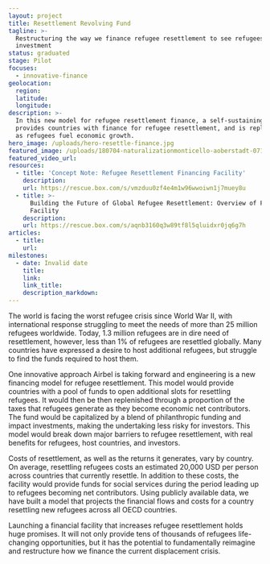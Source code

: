 ```yaml
---
layout: project
title: Resettlement Revolving Fund
tagline: >-
  Restructuring the way we finance refugee resettlement to see refugees as an
  investment
status: graduated
stage: Pilot
focuses:
  - innovative-finance
geolocation:
  region:
  latitude:
  longitude:
description: >-
  In this new model for refugee resettlement finance, a self-sustaining fund
  provides countries with finance for refugee resettlement, and is replenished
  as refugees fuel economic growth.
hero_image: /uploads/hero-resettle-finance.jpg
featured_image: /uploads/180704-naturalizationmonticello-aoberstadt-071.jpg
featured_video_url:
resources:
  - title: 'Concept Note: Refugee Resettlement Financing Facility'
    description:
    url: https://rescue.box.com/s/vmzduu0zf4e4m1w96wwoiwn1j7muey8u
  - title: >-
      Building the Future of Global Refugee Resettlement: Overview of Financial
      Facility
    description:
    url: https://rescue.box.com/s/aqnb3160q3w89tf8l5qluidxr0jq6g7h
articles:
  - title:
    url:
milestones:
  - date: Invalid date
    title:
    link:
    link_title:
    description_markdown:
---
```


The world is facing the worst refugee crisis since World War II, with international response struggling to meet the needs of more than 25 million refugees worldwide. Today, 1.3 million refugees are in dire need of resettlement, however, less than 1% of refugees are resettled globally. Many countries have expressed a desire to host additional refugees, but struggle to find the funds required to host them.

One innovative approach Airbel is taking forward and engineering is a new financing model for refugee resettlement. This model would provide countries with a pool of funds to open additional slots for resettling refugees. It would then be then replenished through a proportion of the taxes that refugees generate as they become economic net contributors. The fund would be capitalized by a blend of philanthropic funding and impact investments, making the undertaking less risky for investors. This model would break down major barriers to refugee resettlement, with real benefits for refugees, host countries, and investors.

Costs of resettlement, as well as the returns it generates, vary by country. On average, resettling refugees costs an estimated 20,000 USD per person across countries that currently resettle. In addition to these costs, the facility would provide funds for social services during the period leading up to refugees becoming net contributors. Using publicly available data, we have built a model that projects the financial flows and costs for a country resettling new refugees across all OECD countries.

Launching a financial facility that increases refugee resettlement holds huge promises. It will not only provide tens of thousands of refugees life-changing opportunities, but it has the potential to fundamentally reimagine and restructure how we finance the current displacement crisis.

